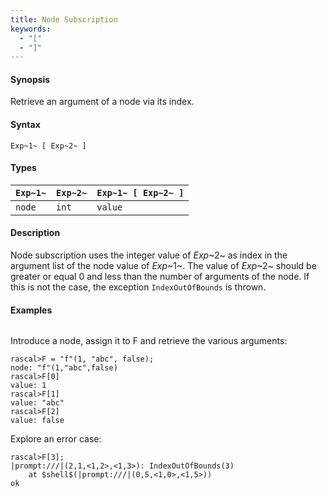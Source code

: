 ```yaml
---
title: Node Subscription
keywords:
  - "["
  - "]"
---
```


#### Synopsis

Retrieve an argument of a node via its index.

#### Syntax

`Exp~1~ [ Exp~2~ ]`

#### Types

| `Exp~1~`     | `Exp~2~` | `Exp~1~ [ Exp~2~ ]`  |
| --- | --- | --- |
| `node`        | `int`     | `value`                 |

#### Description

Node subscription uses the integer value of _Exp_~2~ as index in the argument list of the node value of _Exp_~1~.
The value of _Exp_~2~ should be greater or equal 0 and less than the number of arguments of the node.
If this is not the case, the exception `IndexOutOfBounds` is thrown.

#### Examples

```rascal-shell ,error
```
Introduce a node, assign it to F and retrieve the various arguments:

```rascal-shell ,continue,error
rascal>F = "f"(1, "abc", false);
node: "f"(1,"abc",false)
rascal>F[0]
value: 1
rascal>F[1]
value: "abc"
rascal>F[2]
value: false
```
Explore an error case:

```rascal-shell ,continue,error
rascal>F[3];
|prompt:///|(2,1,<1,2>,<1,3>): IndexOutOfBounds(3)
	at $shell$(|prompt:///|(0,5,<1,0>,<1,5>))
ok
```

